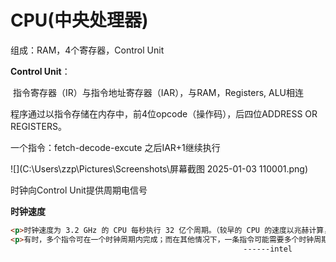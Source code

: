 # CPU(中央处理器)

组成：RAM，4个寄存器，Control Unit

**Control Unit**：

​	指令寄存器（IR）与指令地址寄存器（IAR），与RAM，Registers, ALU相连

程序通过以指令存储在内存中，前4位opcode（操作码），后四位ADDRESS OR REGISTERS。

一个指令：fetch-decode-excute 之后IAR+1继续执行

![](C:\Users\zzp\Pictures\Screenshots\屏幕截图 2025-01-03 110001.png)

时钟向Control Unit提供周期电信号



**时钟速度**

```HTML
<p>时钟速度为 3.2 GHz 的 CPU 每秒执行 32 亿个周期。（较早的 CPU 的速度以兆赫计算，或每秒几百万个周期。）</p>
<p>有时，多个指令可在一个时钟周期内完成；而在其他情况下，一条指令可能需要多个时钟周期来处理。由于不同的 CPU 设计处理指令的方式不同，所以最好比较同一品牌和同一代 CPU 的时钟速度</p>
													------intel
```